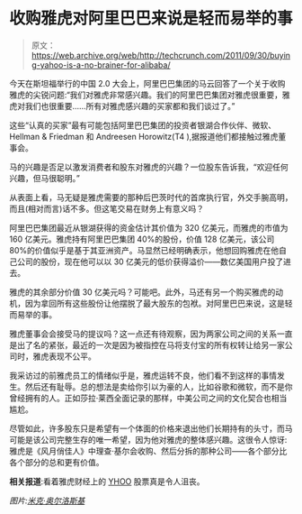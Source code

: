 # 收购雅虎对阿里巴巴来说是轻而易举的事

> 原文：<https://web.archive.org/web/http://techcrunch.com/2011/09/30/buying-yahoo-is-a-no-brainer-for-alibaba/>

今天在斯坦福举行的中国 2.0 大会上，阿里巴巴集团的马云回答了一个关于收购雅虎的尖锐问题:“我们对雅虎非常感兴趣。我们的阿里巴巴集团对雅虎很重要，雅虎对我们也很重要……所有对雅虎感兴趣的买家都和我们谈过了。”

这些“认真的买家”最有可能包括阿里巴巴集团的投资者银湖合作伙伴、微软、Hellman & Friedman 和 Andreesen Horowitz(T4 ),据报道他们都接触过雅虎董事会。

马的兴趣是否足以激发消费者和股东对雅虎的兴趣？一位股东告诉我，“欢迎任何兴趣，但马很聪明。”

从表面上看，马无疑是雅虎需要的那种后巴茨时代的首席执行官，外交手腕高明，而且(相对而言)话不多。但这笔交易在财务上有意义吗？

阿里巴巴集团最近从银湖获得的资金估计其价值为 320 亿美元，而雅虎的市值为 160 亿美元。雅虎持有阿里巴巴集团 40%的股份，价值 128 亿美元，该公司 80%的价值似乎是基于其亚洲资产。马显然已经明确表示，他想回购雅虎在他自己公司的股份，现在他可以以 30 亿美元的低价获得溢价——数亿美国用户投了进去。

雅虎的其余部分价值 30 亿美元吗？可能吧。此外，马还有另一个购买雅虎的动机，因为拿回所有这些股份让他摆脱了最大股东的包袱。对阿里巴巴来说，这是轻而易举的事。

雅虎董事会会接受马的提议吗？这一点还有待观察，因为两家公司之间的关系一直是出了名的紧张，最近的一次是因为被指控在马将支付宝的所有权转让给另一家公司时，雅虎表现不公平。

我采访过的前雅虎员工的情绪似乎是，雅虎运转不良，他们看不到这样的事情发生。然后还有耻辱。总的想法是卖给你引以为豪的人，比如谷歌和微软，而不是你曾经拥有的人。正如莎拉·莱西全面记录的那样，中美公司之间的文化契合也相当尴尬。

尽管如此，许多股东只是希望有一个体面的价格来退出他们长期持有的头寸，而马可能是该公司完整生存的唯一希望，因为他对雅虎的整体感兴趣。这很令人惊讶:雅虎是《风月俏佳人》中理查·基尔会收购、然后分拆的那种公司——各个部分比各个部分的总和更有价值。

**相关报道**:看着雅虎财经上的 [YHOO](https://web.archive.org/web/20230205015336/http://finance.yahoo.com/q?s=YHOO) 股票真是令人沮丧。

*图片:[米克·奥尔洛斯基](https://web.archive.org/web/20230205015336/http://www.flickr.com/photos/emayoh/)*
